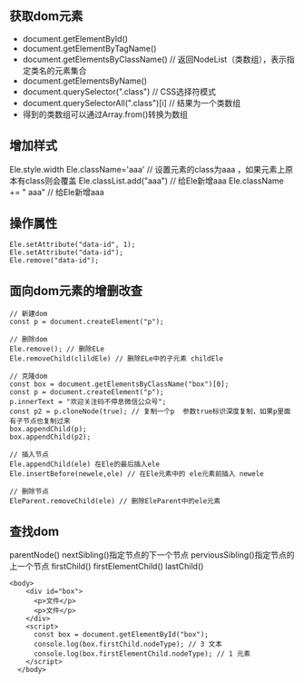 ## 获取dom元素
* document.getElementById()
* document.getElementByTagName()
* document.getElementsByClassName() // 返回NodeList（类数组），表示指定类名的元素集合
* document.getElementsByName()
* document.querySelector(".class") // CSS选择符模式
* document.querySelectorAll(".class")[i] // 结果为一个类数组
* 得到的类数组可以通过Array.from()转换为数组

## 增加样式
Ele.style.width
Ele.className='aaa'  // 设置元素的class为aaa ，如果元素上原本有class则会覆盖
Ele.classList.add("aaa") // 给Ele新增aaa
Ele.className += " aaa"  // 给Ele新增aaa

## 操作属性
```
Ele.setAttribute("data-id", 1);
Ele.setAttribute("data-id");
Ele.remove("data-id");
```
## 面向dom元素的增删改查
```
// 新建dom
const p = document.createElement("p");

// 删除dom
Ele.remove(); // 删除ELe
Ele.removeChild(clildEle) // 删除ELe中的子元素 childEle
  
// 克隆dom
const box = document.getElementsByClassName("box")[0];
const p = document.createElement("p");
p.innerText = "欢迎关注码不停息微信公众号";
const p2 = p.cloneNode(true); // 复制一个p  参数true标识深度复制，如果p里面有子节点也复制过来
box.appendChild(p);
box.appendChild(p2);

// 插入节点
Ele.appendChild(ele) 在Ele的最后插入ele
Ele.insertBefore(newele,ele) // 在Ele元素中的 ele元素前插入 newele

// 删除节点
EleParent.removeChild(ele) // 删除EleParent中的ele元素
```
## 查找dom
parentNode()
nextSibling()指定节点的下一个节点
perviousSibling()指定节点的上一个节点
firstChild()
firstElementChild()
lastChild()

```
<body>
    <div id="box">
      <p>文件</p>
      <p>文件</p>
    </div>
    <script>
      const box = document.getElementById("box");
      console.log(box.firstChild.nodeType); // 3 文本
      console.log(box.firstElementChild.nodeType); // 1 元素
    </script>
  </body>
```





